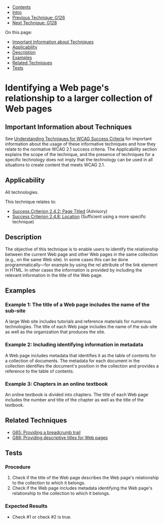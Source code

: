 -   [Contents](https://www.w3.org/WAI/WCAG21/Techniques/#techniques "Table of Contents")
-   [Intro](https://www.w3.org/WAI/WCAG21/Techniques/#introduction "Introduction to Techniques")
-   [Previous Technique: G126](G126)
-   [Next Technique: G128](G128)

On this page:

-   [Important Information about Techniques](#important-information)
-   [Applicability](#applicability)
-   [Description](#description)
-   [Examples](#examples)
-   [Related Techniques](#related)
-   [Tests](#tests)

Identifying a Web page's relationship to a larger collection of Web pages
=========================================================================

Important Information about Techniques
--------------------------------------

See [Understanding Techniques for WCAG Success Criteria](https://www.w3.org/WAI/WCAG21/Understanding/understanding-techniques) for important information about the usage of these informative techniques and how they relate to the normative WCAG 2.1 success criteria. The Applicability section explains the scope of the technique, and the presence of techniques for a specific technology does not imply that the technology can be used in all situations to create content that meets WCAG 2.1.

Applicability
-------------

All technologies.

This technique relates to:

-   [Success Criterion 2.4.2: Page Titled](https://www.w3.org/WAI/WCAG21/Understanding/page-titled) (Advisory)
-   [Success Criterion 2.4.8: Location](https://www.w3.org/WAI/WCAG21/Understanding/location) (Sufficient using a more specific technique)

Description
-----------

The objective of this technique is to enable users to identify the relationship between the current Web page and other Web pages in the same collection (e.g., on the same Web site). In some cases this can be done programmatically—for example by using the rel attribute of the link element in HTML. In other cases the information is provided by including the relevant information in the title of the Web page.

Examples
--------

### Example 1: The title of a Web page includes the name of the sub-site

A large Web site includes tutorials and reference materials for numerous technologies. The title of each Web page includes the name of the sub-site as well as the organization that produces the site.

### Example 2: Including identifying information in metadata

A Web page includes metadata that identifies it as the table of contents for a collection of documents. The metadata for each document in the collection identifies the document's position in the collection and provides a reference to the table of contents.

### Example 3: Chapters in an online textbook

An online textbook is divided into chapters. The title of each Web page includes the number and title of the chapter as well as the title of the textbook.

Related Techniques
------------------

-   [G65: Providing a breadcrumb trail](https://www.w3.org/WAI/WCAG21/Techniques/general/G65)
-   [G88: Providing descriptive titles for Web pages](https://www.w3.org/WAI/WCAG21/Techniques/general/G88)

Tests
-----

### Procedure

1.  Check if the title of the Web page describes the Web page's relationship to the collection to which it belongs.
2.  Check if the Web page includes metadata identifying the Web page's relationship to the collection to which it belongs.

### Expected Results

-   Check \#1 or check \#2 is true.
